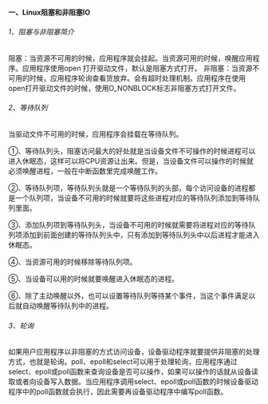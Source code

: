#### 一、Linux阻塞和非阻塞IO

###### 1、阻塞与非阻塞简介

阻塞：当资源不可用的时候，应用程序就会挂起。当资源可用的时候，唤醒应用程序。应用程序使用open 打开驱动文件，默认是阻塞方式打开。
非阻塞：当资源不可用的时候，应用程序轮询查看货放弃。会有超时处理机制。应用程序在使用open打开驱动文件的时候，使用O_NONBLOCK标志非阻塞方式打开文件。

###### 2、等待队列

当驱动文件不可用的时候，应用程序会挂载在等待队列。

①、等待队列头，阻塞访问最大的好处就是当设备文件不可操作的时候进程可以进入休眠态，这样可以将CPU资源让出来。但是，当设备文件可以操作的时候就必须唤醒进程，一般在中断函数里完成唤醒工作。

②、等待队列项，等待队列头就是一个等待队列的头部，每个访问设备的进程都是一个队列项，当设备不可用的时候就要将这些进程对应的等待队列添加到等待队列里面。

③、添加队列项到等待队列头，当设备不可用的时候就需要将进程对应的等待队列项添加到前面创建的等待队列头中，只有添加到等待队列头中以后进程才能进入休眠态。

④、当资源可用的时候移除等待队列项。

⑤、当设备可以用的时候就要唤醒进入休眠态的进程。

⑥、除了主动唤醒以外，也可以设置等待队列等待某个事件，当这个事件满足以后就自动唤醒等待队列中的进程。

###### 3、轮询

如果用户应用程序以非阻塞的方式访问设备，设备驱动程序就要提供非阻塞的处理方式，也就是轮询。poll、epoll和select可以用于处理轮询，应用程序通过select、epoll或poll函数来查询设备是否可以操作，如果可以操作的话就从设备读取或者向设备写入数据。当应用程序调用select、epoll或poll函数的时候设备驱动程序中的poll函数就会执行，因此需要再设备驱动程序中编写poll函数。
